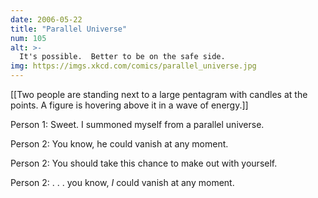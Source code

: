 ```yaml
---
date: 2006-05-22
title: "Parallel Universe"
num: 105
alt: >-
  It's possible.  Better to be on the safe side.
img: https://imgs.xkcd.com/comics/parallel_universe.jpg
---
```

[[Two people are standing next to a large pentagram with candles at the points. A figure is hovering above it in a wave of energy.]]

Person 1: Sweet. I summoned myself from a parallel universe.

Person 2: You know, he could vanish at any moment.

Person 2: You should take this chance to make out with yourself.

Person 2: . . . you know, _I_ could vanish at any moment.

